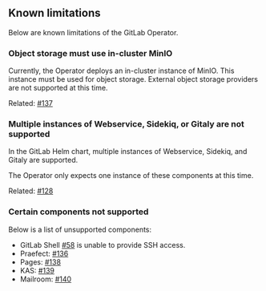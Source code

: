 ## Known limitations

Below are known limitations of the GitLab Operator.

### Object storage must use in-cluster MinIO

Currently, the Operator deploys an in-cluster instance of MinIO. This instance must be used for object storage. External object storage providers are not supported at this time.

Related: [#137](https://gitlab.com/gitlab-org/cloud-native/gitlab-operator/-/issues/137)

### Multiple instances of Webservice, Sidekiq, or Gitaly are not supported

In the GitLab Helm chart, multiple instances of Webservice, Sidekiq, and Gitaly are supported.

The Operator only expects one instance of these components at this time.

Related: [#128](https://gitlab.com/gitlab-org/cloud-native/gitlab-operator/-/issues/128)

### Certain components not supported

Below is a list of unsupported components:

- GitLab Shell [#58](https://gitlab.com/gitlab-org/cloud-native/gitlab-operator/-/issues/58) is unable to provide SSH access.
- Praefect: [#136](https://gitlab.com/gitlab-org/cloud-native/gitlab-operator/-/issues/136)
- Pages: [#138](https://gitlab.com/gitlab-org/cloud-native/gitlab-operator/-/issues/138)
- KAS: [#139](https://gitlab.com/gitlab-org/cloud-native/gitlab-operator/-/issues/139)
- Mailroom: [#140](https://gitlab.com/gitlab-org/cloud-native/gitlab-operator/-/issues/140)
